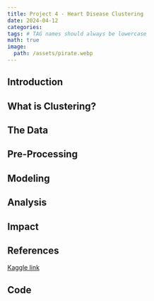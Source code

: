 ```yaml
---
title: Project 4 - Heart Disease Clustering
date: 2024-04-12
categories: 
tags: # TAG names should always be lowercase
math: true
image:
  path: /assets/pirate.webp
---
```


## Introduction
## What is Clustering?
## The Data
## Pre-Processing
## Modeling
## Analysis
## Impact
## References
[Kaggle link](https://www.kaggle.com/datasets/johnsmith88/heart-disease-dataset/data)
## Code
